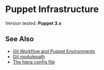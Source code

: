 # Puppet Infrastructure

Version tested: **Puppet 3.x**

## See Also

* [Git Workflow and Puppet Environments](https://puppet.com/blog/git-workflow-and-puppet-environments)
* [Git modulepath](https://docs.puppet.com/puppet/4.8/dirs_modulepath.html)
* [The hiera config file](https://docs.puppet.com/hiera/3.2/configuring.html)

